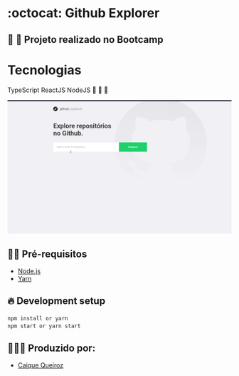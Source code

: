 
#  :octocat: Github Explorer

## :rocket: :rocket: Projeto realizado no Bootcamp

# Tecnologias

TypeScript ReactJS NodeJS :purple_heart: :purple_heart: :purple_heart:

<img src="img/githubexplorer.gif" alt="drawing" width="900"/>

## ✋🏻 Pré-requisitos

- [Node.js](https://nodejs.org/en/)
- [Yarn](https://yarnpkg.com/pt-BR/docs/install)

## 🔥 Development setup

```sh
npm install or yarn
npm start or yarn start
```
## 👨🏼‍💻 Produzido por:

- [Caique Queiroz](https://github.com/clqueiroz)
